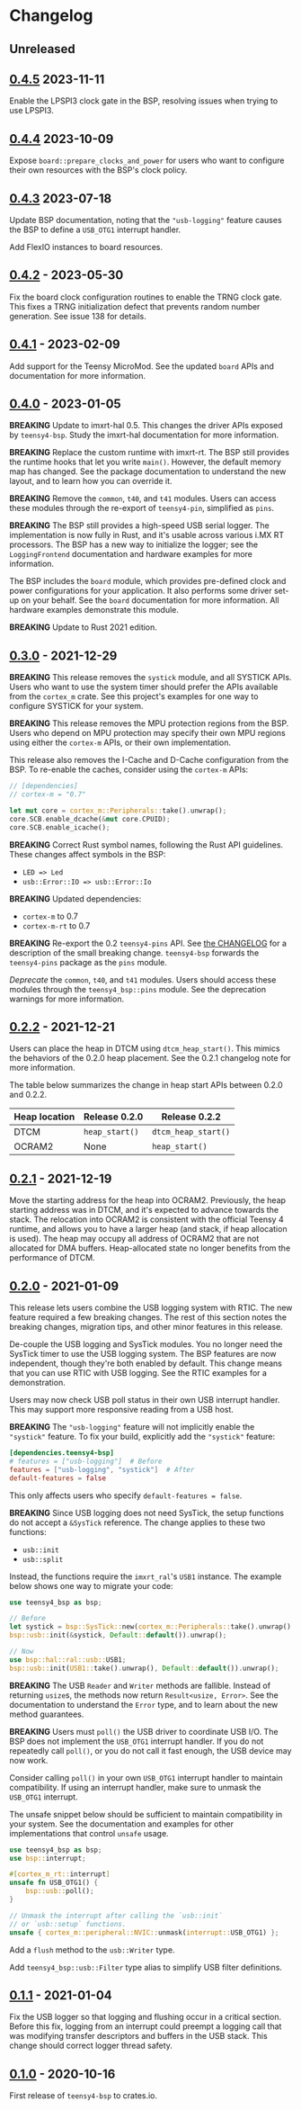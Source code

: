 # Changelog

## Unreleased

## [0.4.5] 2023-11-11

Enable the LPSPI3 clock gate in the BSP, resolving issues when trying to use
LPSPI3.

## [0.4.4] 2023-10-09

Expose `board::prepare_clocks_and_power` for users who want to configure their own
resources with the BSP's clock policy.

## [0.4.3] 2023-07-18

Update BSP documentation, noting that the `"usb-logging"` feature causes the BSP
to define a `USB_OTG1` interrupt handler.

Add FlexIO instances to board resources.

## [0.4.2] - 2023-05-30

Fix the board clock configuration routines to enable the TRNG clock gate. This
fixes a TRNG initialization defect that prevents random number generation. See
issue 138 for details.

## [0.4.1] - 2023-02-09

Add support for the Teensy MicroMod. See the updated `board` APIs and
documentation for more information.

## [0.4.0] - 2023-01-05

**BREAKING** Update to imxrt-hal 0.5. This changes the driver APIs exposed by
`teensy4-bsp`. Study the imxrt-hal documentation for more information.

**BREAKING** Replace the custom runtime with imxrt-rt. The BSP still provides
the runtime hooks that let you write `main()`. However, the default memory map
has changed. See the package documentation to understand the new layout, and to
learn how you can override it.

**BREAKING** Remove the `common`, `t40`, and `t41` modules. Users can access
these modules through the re-export of `teensy4-pin`, simplified as `pins`.

**BREAKING** The BSP still provides a high-speed USB serial logger. The
implementation is now fully in Rust, and it's usable across various i.MX RT
processors. The BSP has a new way to initialize the logger; see the
`LoggingFrontend` documentation and hardware examples for more information.

The BSP includes the `board` module, which provides pre-defined clock and power
configurations for your application. It also performs some driver set-up on
your behalf. See the `board` documentation for more information. All hardware
examples demonstrate this module.

**BREAKING** Update to Rust 2021 edition.

## [0.3.0] - 2021-12-29

**BREAKING** This release removes the `systick` module, and all SYSTICK APIs.
Users who want to use the system timer should prefer the APIs available from
the `cortex_m` crate. See this project's examples for one way to configure
SYSTICK for your system.

**BREAKING** This release removes the MPU protection regions from the BSP. Users who depend
on MPU protection may specify their own MPU regions using either the `cortex-m`
APIs, or their own implementation.

This release also removes the I-Cache and D-Cache configuration from the BSP.
To re-enable the caches, consider using the `cortex-m` APIs:

```rust
// [dependencies]
// cortex-m = "0.7"

let mut core = cortex_m::Peripherals::take().unwrap();
core.SCB.enable_dcache(&mut core.CPUID);
core.SCB.enable_icache();
```

**BREAKING** Correct Rust symbol names, following the Rust API guidelines.
These changes affect symbols in the BSP:

- `LED => Led`
- `usb::Error::IO => usb::Error::Io`

**BREAKING** Updated dependencies:

- `cortex-m` to 0.7
- `cortex-m-rt` to 0.7

**BREAKING** Re-export the 0.2 `teensy4-pins` API. See [the
CHANGELOG](teensy4-pins/CHANGELOG.md) for a description of the small breaking
change. `teensy4-bsp` forwards the `teensy4-pins` package as the `pins` module.

*Deprecate* the `common`, `t40`, and `t41` modules. Users should access these
modules through the `teensy4_bsp::pins` module. See the deprecation warnings
for more information.

## [0.2.2] - 2021-12-21

Users can place the heap in DTCM using `dtcm_heap_start()`. This mimics the
behaviors of the 0.2.0 heap placement. See the 0.2.1 changelog note for more
information.

The table below summarizes the change in heap start APIs between 0.2.0 and
0.2.2.

| Heap location | Release 0.2.0  |    Release 0.2.2    |
| ------------- | -------------- | ------------------- |
|     DTCM      | `heap_start()` | `dtcm_heap_start()` |
|    OCRAM2     |     None       |    `heap_start()`   |


## [0.2.1] - 2021-12-19

Move the starting address for the heap into OCRAM2. Previously, the heap
starting address was in DTCM, and it's expected to advance towards the stack.
The relocation into OCRAM2 is consistent with the official Teensy 4 runtime, and
allows you to have a larger heap (and stack, if heap allocation is used). The
heap may occupy all address of OCRAM2 that are not allocated for DMA buffers.
Heap-allocated state no longer benefits from the performance of DTCM.

## [0.2.0] - 2021-01-09

This release lets users combine the USB logging system with RTIC. The new
feature required a few breaking changes. The rest of this section notes
the breaking changes, migration tips, and other minor features in this
release.

De-couple the USB logging and SysTick modules. You no longer need the SysTick
timer to use the USB logging system. The BSP features are now independent,
though they're both enabled by default. This change means that you can use
RTIC with USB logging. See the RTIC examples for a demonstration.

Users may now check USB poll status in their own USB interrupt handler. This
may support more responsive reading from a USB host.

**BREAKING** The `"usb-logging"` feature will not implicitly enable the
`"systick"` feature. To fix your build, explicitly add the `"systick"` feature:

```toml
[dependencies.teensy4-bsp]
# features = ["usb-logging"]  # Before
features = ["usb-logging", "systick"]  # After
default-features = false
```

This only affects users who specify `default-features = false`.

**BREAKING** Since USB logging does not need SysTick, the setup functions
do not accept a `&SysTick` reference. The change applies to these two
functions:

- `usb::init`
- `usb::split`

Instead, the functions require the `imxrt_ral`'s `USB1` instance. The example
below shows one way to migrate your code:

```rust
use teensy4_bsp as bsp;

// Before
let systick = bsp::SysTick::new(cortex_m::Peripherals::take().unwrap().SYST);
bsp::usb::init(&systick, Default::default()).unwrap();

// Now
use bsp::hal::ral::usb::USB1;
bsp::usb::init(USB1::take().unwrap(), Default::default()).unwrap();
```

**BREAKING** The USB `Reader` and `Writer` methods are fallible. Instead of
returning `usize`s, the methods now return `Result<usize, Error>`. See the
documentation to understand the `Error` type, and to learn about the new
method guarantees.

**BREAKING** Users must `poll()` the USB driver to coordinate USB I/O. The BSP
does not implement the `USB_OTG1` interrupt handler. If you do not 
repeatedly call `poll()`, or you do not call it fast enough, the USB device may
now work.

Consider calling `poll()` in your own `USB_OTG1` interrupt handler to maintain
compatibility. If using an interrupt handler, make sure to unmask the `USB_OTG1`
interrupt.

The unsafe snippet below should be sufficient to maintain compatibility in your
system. See the documentation and examples for other implementations that control
`unsafe` usage.

```rust
use teensy4_bsp as bsp;
use bsp::interrupt;

#[cortex_m_rt::interrupt]
unsafe fn USB_OTG1() {
    bsp::usb::poll();
}

// Unmask the interrupt after calling the `usb::init`
// or `usb::setup` functions.
unsafe { cortex_m::peripheral::NVIC::unmask(interrupt::USB_OTG1) };
```

Add a `flush` method to the `usb::Writer` type.

Add `teensy4_bsp::usb::Filter` type alias to simplify USB filter definitions.

## [0.1.1] - 2021-01-04

Fix the USB logger so that logging and flushing occur in a critical section.
Before this fix, logging from an interrupt could preempt a logging call that
was modifying transfer descriptors and buffers in the USB stack. This change
should correct logger thread safety.

## [0.1.0] - 2020-10-16

First release of `teensy4-bsp` to crates.io.

[0.4.5]: https://github.com/mciantyre/teensy4-rs/compare/teensy4-bsp-0.4.4...teensy4-bsp-0.4.5
[0.4.4]: https://github.com/mciantyre/teensy4-rs/compare/teensy4-bsp-0.4.3...teensy4-bsp-0.4.4
[0.4.3]: https://github.com/mciantyre/teensy4-rs/compare/teensy4-bsp-0.4.2...teensy4-bsp-0.4.3
[0.4.2]: https://github.com/mciantyre/teensy4-rs/compare/teensy4-bsp-0.4.1...teensy4-bsp-0.4.2
[0.4.1]: https://github.com/mciantyre/teensy4-rs/compare/teensy4-bsp-0.4.0...teensy4-bsp-0.4.1
[0.4.0]: https://github.com/mciantyre/teensy4-rs/compare/teensy4-bsp-0.3.0...teensy4-bsp-0.4.0
[0.3.0]: https://github.com/mciantyre/teensy4-rs/compare/teensy4-bsp-0.2.2...teensy4-bsp-0.3.0
[0.2.2]: https://github.com/mciantyre/teensy4-rs/compare/teensy4-bsp-0.2.1...teensy4-bsp-0.2.2
[0.2.1]: https://github.com/mciantyre/teensy4-rs/compare/teensy4-bsp-0.2.0...teensy4-bsp-0.2.1
[0.2.0]: https://github.com/mciantyre/teensy4-rs/compare/teensy4-bsp-0.1.1...teensy4-bsp-0.2.0
[0.1.1]: https://github.com/mciantyre/teensy4-rs/compare/teensy4-bsp-0.1.0...teensy4-bsp-0.1.1
[0.1.0]: https://github.com/mciantyre/teensy4-rs/releases/tag/teensy4-bsp-0.1.0
